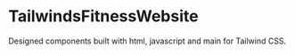 # TailwindsFitnessWebsite
Designed components built with html, javascript and main for Tailwind CSS.

